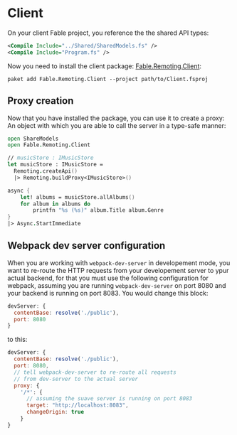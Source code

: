 # Client

On your client Fable project, you reference the the shared API types:
```xml
<Compile Include="../Shared/SharedModels.fs" />
<Compile Include="Program.fs" />
```
Now you need to install the client package: [Fable.Remoting.Client](https://www.nuget.org/packages/Fable.Remoting.Client/):
```
paket add Fable.Remoting.Client --project path/to/Client.fsproj
```
## Proxy creation
Now that you have installed the package, you can use it to create a proxy: An object with which you are able to call the server in a type-safe manner: 
```fs
open ShareModels
open Fable.Remoting.Client

// musicStore : IMusicStore
let musicStore : IMusicStore = 
  Remoting.createApi()
  |> Remoting.buildProxy<IMusicStore>() 

async {
    let! albums = musicStore.allAlbums() 
    for album in albums do
        printfn "%s (%s)" album.Title album.Genre
}
|> Async.StartImmediate
```
## Webpack dev server configuration
When you are working with `webpack-dev-server` in developement mode, you want to re-route the HTTP requests from your developement server to ypur actual backend, for that you must use the following configuration for webpack, assuming you are running `webpack-dev-server` on port 8080 and your backend is running on port 8083. You would change this block:

```js
devServer: {
  contentBase: resolve('./public'),
  port: 8080
}
```
to this:
```js
devServer: {
  contentBase: resolve('./public'),
  port: 8080,
  // tell webpack-dev-server to re-route all requests 
  // from dev-server to the actual server
  proxy: {
    '/*': { 
      // assuming the suave server is running on port 8083
      target: "http://localhost:8083",
      changeOrigin: true
    }
}
```